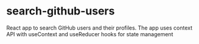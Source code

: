 # search-github-users

React app to search GitHub users and their profiles. The app uses context API with useContext and useReducer hooks for state management
